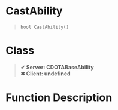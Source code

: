 # CastAbility
> `bool CastAbility()`
# Class
> __✔ Server: CDOTABaseAbility__  
> __✖ Client: undefined__  
# Function Description

